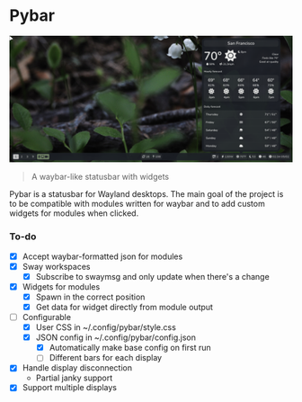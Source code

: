 # Pybar

![Screenshot](screenshot.png)
> A waybar-like statusbar with widgets

Pybar is a statusbar for Wayland desktops. The main goal of the project is to be compatible with modules written for waybar and to add custom widgets for modules when clicked.

### To-do
- [x] Accept waybar-formatted json for modules
- [x] Sway workspaces
    - [x] Subscribe to swaymsg and only update when there's a change
- [x] Widgets for modules
    - [x] Spawn in the correct position
    - [x] Get data for widget directly from module output
- [ ] Configurable
    - [x] User CSS in ~/.config/pybar/style.css
    - [x] JSON config in ~/.config/pybar/config.json
        - [x] Automatically make base config on first run
        - [ ] Different bars for each display
- [x] Handle display disconnection
    - Partial janky support
- [x] Support multiple displays
